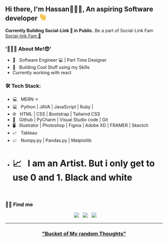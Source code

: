 <h2> Hi there, I'm Hassan🧑🏼‍💻, An aspiring Software developer <img src="https://github.com/hassancodes/mydata/blob/main/Hi.gif" width="25"></h2>
<!-- <img align="right" alt="GIF" src="https://github.com/hassancodes/mydata/blob/main/giphy.gif" width="312" heigh='380'/> -->

**Currently Building Social-Link 🔗 in Public.**
Be a part of Social-Link Fam [Social-link Fam 🔗](https://lucky-crumble-24e2d9.netlify.app/)

<h3> '👨🏻‍💻 About Me!😎' </h3>

- 🔭 &nbsp; Software Engineer 💻 | Part Time Designer 
- 🤔 &nbsp; Building Cool Stuff using my Skills
- Currently working with react

<h3>🛠 Tech Stack:</h3>

- 💻 &nbsp; MERN ⚛️
- 💻 &nbsp; Python | JAVA | JavaScript | Ruby |
- 🌐 &nbsp; HTML | CSS | Bootstrap | Tailwind CSS
- 🔧 &nbsp; Github | PyCharm | Visual Studio code | Git
- 🖥 &nbsp; Illustrator | Photoshop | Figma | Adobe XD | FRAMER | Skectch
- 📈 &nbsp; Tableau
- 📈 &nbsp; Numpy.py | Pandas.py | Matplotlib
- 📈 &nbsp; I am an Artist. But i only get to use 0 and 1. Black and white
    ==========================================================




</br>


<h3> 🤝🏻 Find me </h3>

<p align="center">
&nbsp; <a href="https://x.com/hassantweets4/" target="_blank" rel="noopener noreferrer"><img src="https://img.icons8.com/plasticine/100/000000/twitter.png" width="50" /></a>  
&nbsp; <a href="https://www.instagram.com/ig.geek.code/" target="_blank" rel="noopener noreferrer"><img src="https://img.icons8.com/plasticine/100/000000/instagram-new.png" width="50" /></a>  
&nbsp; <a href="mailto:thatdevhassan@gmail.com" target="_blank" rel="noopener noreferrer"><img src="https://img.icons8.com/plasticine/100/000000/gmail.png"  width="50" /></a>
</p>
<hr/>

<h3 align=center><a href="https://thecodingneuron.blogspot.com" >"Bucket of My random Thoughts"</a></h3>


